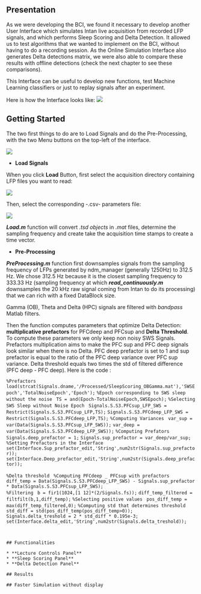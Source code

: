 ## Presentation

As we were developing the BCI, we found it necessary to develop another User Interface which simulates Intan live acquisition from recorded LFP signals, and which performs Sleep Scoring and Delta Detection. It allowed us to test algorithms that we wanted to implement on the BCI, without having to do a recording session. As the Online Simulation Interface also generates Delta detections matrix, we were also able to compare these results with offline detections (check the next chapter to see these comparisons).

This Interface can be useful to develop new functions, test Machine Learning classifiers or just to replay signals after an experiment.

Here is how the Interface looks like:
![](https://user-images.githubusercontent.com/41677251/43520501-5d61e746-9593-11e8-97c0-b8249fc95ddf.png)

## Getting Started 

The two first things to do are to Load Signals and do the Pre-Processing, with the two Menu buttons on the top-left of the interface.

![](https://user-images.githubusercontent.com/41677251/43575823-138d32be-9648-11e8-85d9-c199b531ef01.png)

* **Load Signals**

When you click **Load** Button, first select the acquisition directory containing LFP files you want to read:

![](https://user-images.githubusercontent.com/41677251/43585162-ae632b7e-9664-11e8-8442-23430e984fb2.png)

Then, select the corresponding -.csv- parameters file:

![](https://user-images.githubusercontent.com/41677251/43585227-e5b7fb54-9664-11e8-92e2-3ee5befecd7a.png)

**_Load.m_** function will convert _.tsd objects_ in _.mat_ files, determine the sampling frequency and create take the acquisition time stamps to create a time vector.

* **Pre-Processing**

**_PreProcessing.m_** function first downsamples signals from the sampling frequency of LFPs generated by ndm_manager (generally 1250Hz) to 312.5 Hz. We chose 312.5 Hz because it is the closest sampling frequency to 333.33 Hz (sampling frequency at which **_read_continuously.m_** downsamples the 20 kHz raw signal coming from Intan to do its processing) that we can rich with a fixed DataBlock size.

Gamma (OB), Theta and Delta (HPC) signals are filtered with _bandpass_ Matlab filters. 

Then the function computes parameters that optimize Delta Detection: **multiplicative prefactors** for PFCdeep and PFCsup and **Delta Threshold**. To compute these parameters we only keep non noisy SWS Signals. Prefactors multiplication aims to make the PFC sup and PFC deep signals look similar when there is no Delta. PFC deep prefactor is set to 1 and sup prefactor is equal to the ratio of the PFC deep variance over PFC sup variance. Delta threshold equals two times the std of filtered difference (PFC deep - PFC deep). Here is the code :

`%Prefactors `
`load(strcat(Signals.dname,'/Processed/SleepScoring_OBGamma.mat'),'SWSEpoch','TotalNoiseEpoch','Epoch');`
`%Epoch corresponding to SWS sleep without the noise `
`TS = and(Epoch-TotalNoiseEpoch,SWSEpoch);`
`%Selecting SWS Sleep without Noise Epoch `
`Signals.S.S3.PFCsup_LFP_SWS = Restrict(Signals.S.S3.PFCsup_LFP,TS);`
`Signals.S.S3.PFCdeep_LFP_SWS = Restrict(Signals.S.S3.PFCdeep_LFP,TS);`
`%Computing Variances `
`var_sup = var(Data(Signals.S.S3.PFCsup_LFP_SWS));`
`var_deep = var(Data(Signals.S.S3.PFCdeep_LFP_SWS));`
`%Computing Prefators `
`Signals.deep_prefactor = 1;`
`Signals.sup_prefactor = var_deep/var_sup;`
`%Setting Prefactors in the Interface `
`set(Interface.Sup_prefactor_edit,'String',num2str(Signals.sup_prefactor));`
`set(Interface.Deep_prefactor_edit,'String',num2str(Signals.deep_prefactor));`

`%Delta threshold `
`%Computing PFCdeep _ PFCsup with prefactors `
`diff_temp = Data(Signals.S.S3.PFCdeep_LFP_SWS) - Signals.sup_prefactor * Data(Signals.S.S3.PFCsup_LFP_SWS);                                 `
`%Filtering `
`b = fir1(1024,[1 12]*(2/Signals.fs));`
`diff_temp_filtered = filtfilt(b,1,diff_temp);`
`%Selecting positive values `
`pos_diff_temp = max(diff_temp_filtered,0);`
`%Computing std that determines threshold`
`std_diff = std(pos_diff_temp(pos_diff_temp>0));                            `
`Signals.delta_treshold = 2 * std_diff * 0.195e-3;`
`set(Interface.delta_edit,'String',num2str(Signals.delta_treshold));`
```


## Functionalities

* **Lecture Controls Panel** 
* **Sleep Scoring Panel**
* **Delta Detection Panel**

## Results

## Faster Simulation without display   